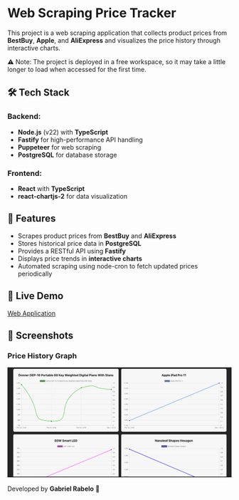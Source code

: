# Web Scraping Price Tracker

This project is a web scraping application that collects product prices from **BestBuy**, **Apple**, and **AliExpress** and visualizes the price history through interactive charts.

⚠️ Note: The project is deployed in a free workspace, so it may take a little longer to load when accessed for the first time.

## 🛠️ Tech Stack

### Backend:

- **Node.js** (v22) with **TypeScript**
- **Fastify** for high-performance API handling
- **Puppeteer** for web scraping
- **PostgreSQL** for database storage

### Frontend:

- **React** with **TypeScript**
- **react-chartjs-2** for data visualization

## 🚀 Features

- Scrapes product prices from **BestBuy** and **AliExpress**
- Stores historical price data in **PostgreSQL**
- Provides a RESTful API using **Fastify**
- Displays price trends in **interactive charts**
- Automated scraping using node-cron to fetch updated prices periodically

## 🔗 Live Demo

[Web Application](https://price-trakcer.vercel.app/)

## 📸 Screenshots

### Price History Graph

![Graph Screenshot](./public/home-page.png)


Developed by **Gabriel Rabelo** 🚀

